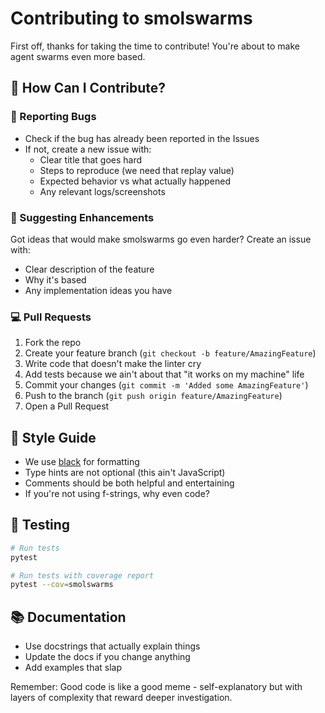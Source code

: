 # Contributing to smolswarms

First off, thanks for taking the time to contribute! You're about to make agent swarms even more based.

## 🤔 How Can I Contribute?

### 🐛 Reporting Bugs

- Check if the bug has already been reported in the Issues
- If not, create a new issue with:
  - Clear title that goes hard
  - Steps to reproduce (we need that replay value)
  - Expected behavior vs what actually happened
  - Any relevant logs/screenshots

### 🚀 Suggesting Enhancements

Got ideas that would make smolswarms go even harder? Create an issue with:
- Clear description of the feature
- Why it's based
- Any implementation ideas you have

### 💻 Pull Requests

1. Fork the repo
2. Create your feature branch (`git checkout -b feature/AmazingFeature`)
3. Write code that doesn't make the linter cry
4. Add tests because we ain't about that "it works on my machine" life
5. Commit your changes (`git commit -m 'Added some AmazingFeature'`)
6. Push to the branch (`git push origin feature/AmazingFeature`)
7. Open a Pull Request

## 📝 Style Guide

- We use [black](https://github.com/psf/black) for formatting
- Type hints are not optional (this ain't JavaScript)
- Comments should be both helpful and entertaining
- If you're not using f-strings, why even code?

## 🧪 Testing

```bash
# Run tests
pytest

# Run tests with coverage report
pytest --cov=smolswarms
```

## 📚 Documentation

- Use docstrings that actually explain things
- Update the docs if you change anything
- Add examples that slap

Remember: Good code is like a good meme - self-explanatory but with layers of complexity that reward deeper investigation.